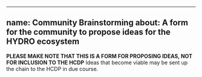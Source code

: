 ---
name: Community Brainstorming
about: A form for the community to propose ideas for the HYDRO ecosystem
 ---
 **PLEASE MAKE NOTE THAT THIS IS A FORM FOR PROPOSING IDEAS, NOT FOR INCLUSION TO THE HCDP**
 Ideas that become viable may be sent up the chain to the HCDP in due course.
